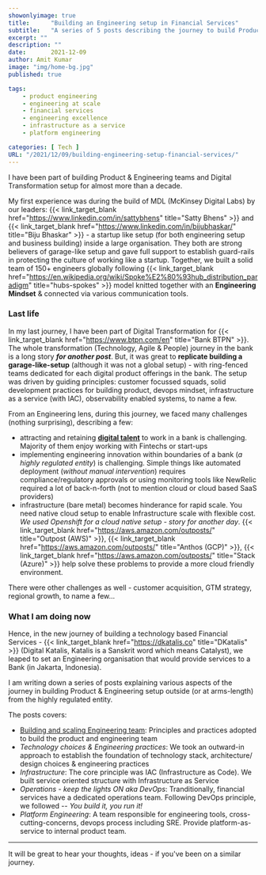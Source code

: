 ```yaml
---
showonlyimage: true
title:      "Building an Engineering setup in Financial Services"
subtitle:   "A series of 5 posts describing the journey to build Product & Engineering for Financial Services"
excerpt: ""
description: ""
date:       2021-12-09
author: Amit Kumar
image: "img/home-bg.jpg"
published: true

tags:
    - product engineering
    - engineering at scale
    - financial services
    - engineering excellence
    - infrastructure as a service
    - platform engineering

categories: [ Tech ]
URL: "/2021/12/09/building-engineering-setup-financial-services/"
---
```


I have been part of building Product & Engineering teams and Digital Transformation setup for almost more than a decade. 

My first experience was during the build of MDL (McKinsey Digital Labs) by our leaders: {{< link_target_blank  href="https://www.linkedin.com/in/sattybhens" title="Satty Bhens" >}} and {{< link_target_blank href="https://www.linkedin.com/in/bijubhaskar/" title="Biju Bhaskar" >}} - a startup like setup (for both engineering setup and business building) inside a large organisation.
They both are strong believers of garage-like setup and gave full support to establish guard-rails in protecting the culture of working like a startup.
Together, we built a solid team of 150+ engineers globally following {{< link_target_blank  href="https://en.wikipedia.org/wiki/Spoke%E2%80%93hub_distribution_paradigm" title="hubs-spokes" >}} model knitted together with an **Engineering Mindset** & connected via various communication tools.

### Last life
In my last journey, I have been part of Digital Transformation for {{< link_target_blank  href="https://www.btpn.com/en" title="Bank BTPN" >}}. 
The whole transformation (Technology, Agile & People) journey in the bank is a long story **_for another post_**. But, it was great to **replicate building a garage-like-setup** (although it was not a global setup) - with ring-fenced teams dedicated for each digital product offerings in the bank. The setup was driven by guiding principles: customer focussed squads, solid development practices for building product, devops mindset, infrastructure as a service (with IAC), observability enabled systems, to name a few.

From an Engineering lens, during this journey, we faced many challenges (nothing surprising), describing a few:

- attracting and retaining [**digital talent**](https://www.gartner.com/en/human-resources/insights/talent-in-digital) to work in a bank is challenging. Majority of them enjoy working with Fintechs or start-ups
- implementing engineering innovation within boundaries of a bank (_a highly regulated entity_) is challenging. Simple things like automated deployment (_without manual intervention_) requires compliance/regulatory approvals or using monitoring tools like NewRelic required a lot of back-n-forth (not to mention cloud or cloud based SaaS providers)
- infrastructure (bare metal) becomes hinderance for rapid scale. You need native cloud setup to enable Infrastructure scale with flexible cost. _We used Openshift for a cloud native setup - story for another day_. {{< link_target_blank href="https://aws.amazon.com/outposts/" title="Outpost (AWS)" >}}, {{< link_target_blank href="https://aws.amazon.com/outposts/" title="Anthos (GCP)" >}}, {{< link_target_blank href="https://aws.amazon.com/outposts/" title="Stack (Azure)" >}} help solve these problems to provide a more cloud friendly environment.

There were other challenges as well - customer acquisition, GTM strategy, regional growth, to name a few... 

### What I am doing now

Hence, in the new journey of building a technology based Financial Services - {{< link_target_blank href="https://dkatalis.co" title="DKatalis" >}} (Digital Katalis, Katalis is a Sanskrit word which means Catalyst), we leaped to set an Engineering organisation that would provide services to a Bank (in Jakarta, Indonesia). 

I am writing down a series of posts explaining various aspects of the journey in building Product & Engineering setup outside (or at arms-length) from the highly regulated entity.

The posts covers:

- [Building and scaling Engineering team](/2021/12/07/building-and-scaling-engineering-team/): Principles and practices adopted to build the product and engineering team
- _Technology choices & Engineering practices_: We took an outward-in approach to establish the foundation of technology stack, architecture/  design choices & engineering practices
- _Infrastructure_: The core principle was IAC (Infrastructure as Code). We built service oriented structure with Infrastructure as Service
- _Operations - keep the lights ON aka DevOps_: Tranditionally, financial services have a dedicated operations team. Following DevOps principle, we followed -- _You build it, you run it!_
- _Platform Engineering_: A team responsible for engineering tools, cross-cutting-concerns, devops process including SRE. Provide platform-as-service to internal product team.
---

It will be great to hear your thoughts, ideas - if you've been on a similar journey.